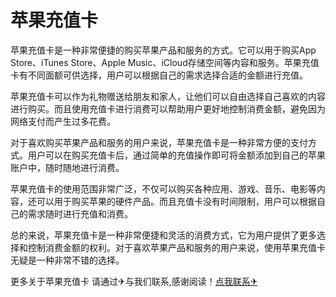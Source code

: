 # 苹果充值卡

苹果充值卡是一种非常便捷的购买苹果产品和服务的方式。它可以用于购买App Store、iTunes Store、Apple Music、iCloud存储空间等内容和服务。苹果充值卡有不同面额可供选择，用户可以根据自己的需求选择合适的金额进行充值。

苹果充值卡可以作为礼物赠送给朋友和家人，让他们可以自由选择自己喜欢的内容进行购买。而且使用充值卡进行消费可以帮助用户更好地控制消费金额，避免因为网络支付而产生过多花费。

对于喜欢购买苹果产品和服务的用户来说，苹果充值卡是一种非常方便的支付方式。用户可以在购买充值卡后，通过简单的充值操作即可将金额添加到自己的苹果账户中，随时随地进行消费。

苹果充值卡的使用范围非常广泛，不仅可以购买各种应用、游戏、音乐、电影等内容，还可以用于购买苹果的硬件产品。而且充值卡没有时间限制，用户可以根据自己的需求随时进行充值和消费。

总的来说，苹果充值卡是一种非常便捷和灵活的消费方式，它为用户提供了更多选择和控制消费金额的权利。对于喜欢苹果产品和服务的用户来说，使用苹果充值卡无疑是一种非常不错的选择。

更多关于苹果充值卡 请通过✈与我们联系,感谢阅读！[点我联系✈](https://us.G208.com)
